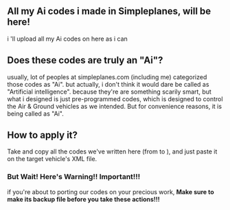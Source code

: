 ## All my Ai codes i made in Simpleplanes, will be here!
i 'll upload all my Ai codes on here as i can
## Does these codes are truly an "Ai"?
usually, lot of peoples at simpleplanes.com (including me) categorized those codes as "Ai".
but actually, i don't think it would dare be called as "Artificial intelligence". because they're are something scarily smart, but what i designed is just pre-programmed codes, which is designed to control the Air & Ground vehicles as we intended.
But for convenience reasons, it is being called as "Ai".
## How to apply it?
Take and copy all the codes we've written here (from <variable> to </variable>), and just paste it on the target vehicle's XML file.
### But Wait! Here's Warning!! Important!!!
if you're about to porting our codes on your precious work, __Make sure to make its backup file before you take these actions!!!__
